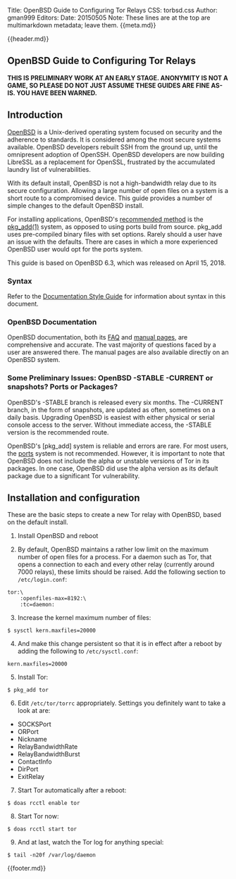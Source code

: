 Title: OpenBSD Guide to Configuring Tor Relays
CSS: torbsd.css
Author: gman999
Editors:
Date: 20150505
Note: These lines are at the top are multimarkdown metadata; leave them.
{{meta.md}}

{{header.md}}

## OpenBSD Guide to Configuring Tor Relays ##

__THIS IS PRELIMINARY WORK AT AN EARLY STAGE. ANONYMITY IS NOT A GAME, SO PLEASE DO NOT JUST ASSUME THESE GUIDES ARE FINE AS-IS. YOU HAVE BEEN WARNED.__

## Introduction ##

[OpenBSD] is a Unix-derived operating system focused on security and the adherence to standards. It is considered among the most secure systems available. OpenBSD developers rebuilt SSH from the ground up, until the omnipresent adoption of OpenSSH. OpenBSD developers are now building LibreSSL as a replacement for OpenSSL, frustrated by the accumulated laundry list of vulnerabilities.

With its default install, OpenBSD is not a high-bandwidth relay due to its secure configuration. Allowing a large number of open files on a system is a short route to a compromised device. This guide provides a number of simple changes to the default OpenBSD install.

For installing applications, OpenBSD's [recommended method] is the [pkg_add(1)] system, as opposed to using ports build from source. pkg_add uses pre-compiled binary files with set options. Rarely should a user have an issue with the defaults. There are cases in which a more experienced OpenBSD user would opt for the ports system.

This guide is based on OpenBSD 6.3, which was released on April 15, 2018.

### Syntax ###

Refer to the [Documentation Style Guide](doc-guide.html) for information about syntax in this document.

### OpenBSD Documentation ###

OpenBSD documentation, both its [FAQ] and [manual pages], are comprehensive and accurate. The vast majority of questions faced by a user are answered there. The manual pages are also available directly on an OpenBSD system.

### Some Preliminary Issues: OpenBSD -STABLE -CURRENT or snapshots? Ports or Packages? ###

OpenBSD's -STABLE branch is released every six months. The -CURRENT branch, in the form of snapshots, are updated as often, sometimes on a daily basis. Upgrading OpenBSD is easiest with either physical or serial console access to the server. Without immediate access, the -STABLE version is the recommended route.

OpenBSD's [pkg_add] system is reliable and errors are rare. For most users, the [ports] system is not recommended. However, it is important to note that OpenBSD does not include the alpha or unstable versions of Tor in its packages. In one case, OpenBSD did use the alpha version as its default package due to a significant Tor vulnerability.

## Installation and configuration ##

These are the basic steps to create a new Tor relay with OpenBSD, based on the default install.

1. Install OpenBSD and reboot

2. By default, OpenBSD maintains a rather low limit on the maximum number of open files for a process. For a daemon such as Tor, that opens a connection to each and every other relay (currently around 7000 relays), these limits should be raised. Add the following section to `/etc/login.conf`:

```
tor:\
	:openfiles-max=8192:\
	:tc=daemon:
```

3. Increase the kernel maximum number of files:

```shell
$ sysctl kern.maxfiles=20000
```

4. And make this change persistent so that it is in effect after a reboot by adding the following to `/etc/sysctl.conf`:

```
kern.maxfiles=20000
```

5. Install Tor:

```shell
$ pkg_add tor
```

6. Edit `/etc/tor/torrc` appropriately. Settings you definitely want to take a look at are:
* SOCKSPort
* ORPort
* Nickname
* RelayBandwidthRate
* RelayBandwidthBurst
* ContactInfo
* DirPort
* ExitRelay

7. Start Tor automatically after a reboot:

```shell
$ doas rcctl enable tor
```

8. Start Tor now:

```shell
$ doas rcctl start tor
```

9. And at last, watch the Tor log for anything special:

```shell
$ tail -n20f /var/log/daemon
```

[OpenBSD]: http://www.openbsd.org "OpenBSD Project"
[FAQ]: http://www.openbsd.org/faq/index.html "OpenBSD FAQ"
[manual pages]: http://www.openbsd.org/cgi-bin/man.cgi "OpenBSD Manual Pages"
[recommended method]: http://www.openbsd.org/faq/faq15.html#Intro "The OpenBSD packages and ports system"
[pkg_add(1)]: http://www.openbsd.org/faq/faq15.html#PkgMgmt "pkg_add system"
[ports]: http://www.openbsd.org/faq/faq15.html#Ports "ports system"

{{footer.md}}

